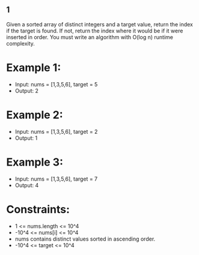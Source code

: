 ## 1

Given a sorted array of distinct integers and a target value, return the index if the target is found. If not, return the index where it would be if it were inserted in order.
You must write an algorithm with O(log n) runtime complexity.

# Example 1:

- Input: nums = [1,3,5,6], target = 5
- Output: 2

# Example 2:

- Input: nums = [1,3,5,6], target = 2
- Output: 1

# Example 3:

- Input: nums = [1,3,5,6], target = 7
- Output: 4

# Constraints:

- 1 <= nums.length <= 10^4
- -10^4 <= nums[i] <= 10^4
- nums contains distinct values sorted in ascending order.
- -10^4 <= target <= 10^4
